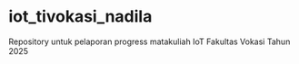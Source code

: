 # iot_tivokasi_nadila
Repository untuk pelaporan progress matakuliah IoT Fakultas Vokasi Tahun 2025
